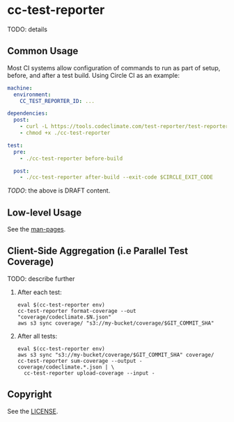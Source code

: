 # cc-test-reporter

TODO: details

## Common Usage

Most CI systems allow configuration of commands to run as part of setup, before,
and after a test build. Using Circle CI as an example:

```yaml
machine:
  environment:
    CC_TEST_REPORTER_ID: ...

dependencies:
  post:
    - curl -L https://tools.codeclimate.com/test-reporter/test-reporter-latest > ./cc-test-reporter
    - chmod +x ./cc-test-reporter

test:
  pre:
    - ./cc-test-reporter before-build

  post:
    - ./cc-test-reporter after-build --exit-code $CIRCLE_EXIT_CODE
```

*TODO*: the above is DRAFT content.

## Low-level Usage

See the [man-pages](man).

## Client-Side Aggregation (i.e Parallel Test Coverage)

TODO: describe further

1. After each test:

   ```
   eval $(cc-test-reporter env)
   cc-test-reporter format-coverage --out "coverage/codeclimate.$N.json"
   aws s3 sync coverage/ "s3://my-bucket/coverage/$GIT_COMMIT_SHA"
   ```

1. After all tests:

   ```
   eval $(cc-test-reporter env)
   aws s3 sync "s3://my-bucket/coverage/$GIT_COMMIT_SHA" coverage/
   cc-test-reporter sum-coverage --output - coverage/codeclimate.*.json | \
     cc-test-reporter upload-coverage --input -
   ```

## Copyright

See the [LICENSE](LICENSE).
